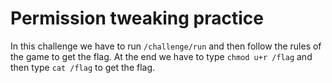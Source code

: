 # Permission tweaking practice

In this challenge we have to run `/challenge/run` and then follow the rules of the game to get the flag.
At the end we have to type `chmod u+r /flag` and then type `cat /flag` to get the flag.
